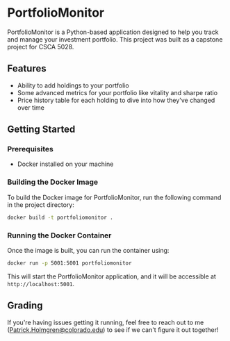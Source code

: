 # PortfolioMonitor

PortfolioMonitor is a Python-based application designed to help you track and manage your investment portfolio. This project was built as a capstone project for CSCA 5028.

## Features
- Ability to add holdings to your portfolio
- Some advanced metrics for your portfolio like vitality and sharpe ratio
- Price history table for each holding to dive into how they've changed over time

## Getting Started

### Prerequisites
- Docker installed on your machine

### Building the Docker Image
To build the Docker image for PortfolioMonitor, run the following command in the project directory:

```sh
docker build -t portfoliomonitor .
```

### Running the Docker Container
Once the image is built, you can run the container using:

```sh
docker run -p 5001:5001 portfoliomonitor
```

This will start the PortfolioMonitor application, and it will be accessible at `http://localhost:5001`.


## Grading
If you're having issues getting it running, feel free to reach out to me (Patrick.Holmgren@colorado.edu) to see if we can't figure it out together!
